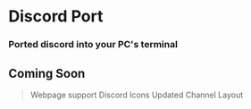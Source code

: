 # Discord Port
### Ported discord into your PC's terminal

## Coming Soon
>Webpage support
>Discord Icons
>Updated Channel Layout
